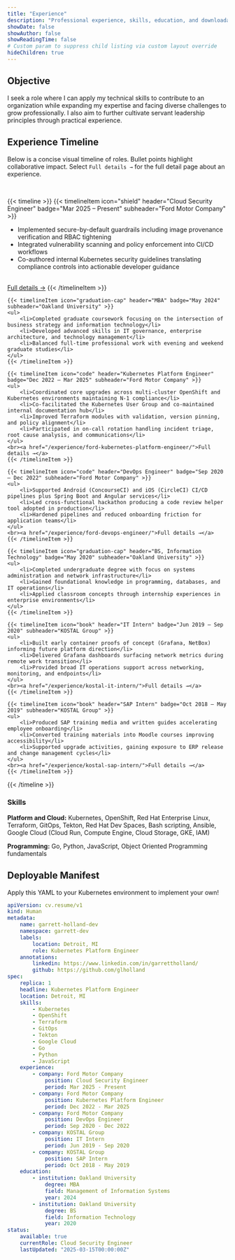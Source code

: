 ```yaml
---
title: "Experience"
description: "Professional experience, skills, education, and downloadable resume for Garrett Holland"
showDate: false
showAuthor: false
showReadingTime: false
# Custom param to suppress child listing via custom layout override
hideChildren: true
---
```


## Objective

I seek a role where I can apply my technical skills to contribute to an organization while expanding my expertise and facing diverse challenges to grow professionally. I also aim to further cultivate servant leadership principles through practical experience.


## Experience Timeline

Below is a concise visual timeline of roles. Bullet points highlight collaborative impact. Select `Full details →` for the full detail page about an experience.

<br>

{{< timeline >}}
    {{< timelineItem icon="shield" header="Cloud Security Engineer" badge="Mar 2025 – Present" subheader="Ford Motor Company" >}}
    <ul>
        <li>Implemented secure-by-default guardrails including image provenance verification and RBAC tightening</li>
        <li>Integrated vulnerability scanning and policy enforcement into CI/CD workflows</li>
        <li>Co-authored internal Kubernetes security guidelines translating compliance controls into actionable developer guidance</li>
    </ul>
    <br><a href="/experience/ford-cloud-security-engineer/">Full details →</a>
    {{< /timelineItem >}}

    {{< timelineItem icon="graduation-cap" header="MBA" badge="May 2024" subheader="Oakland University" >}}
    <ul>
        <li>Completed graduate coursework focusing on the intersection of business strategy and information technology</li>
        <li>Developed advanced skills in IT governance, enterprise architecture, and technology management</li>
        <li>Balanced full-time professional work with evening and weekend graduate studies</li>
    </ul>
    {{< /timelineItem >}}

    {{< timelineItem icon="code" header="Kubernetes Platform Engineer" badge="Dec 2022 – Mar 2025" subheader="Ford Motor Company" >}}
    <ul>
        <li>Coordinated core upgrades across multi-cluster OpenShift and Kubernetes environments maintaining N-1 compliance</li>
        <li>Co-facilitated the Kubernetes User Group and co-maintained internal documentation hub</li>
        <li>Improved Terraform modules with validation, version pinning, and policy alignment</li>
        <li>Participated in on-call rotation handling incident triage, root cause analysis, and communications</li>
    </ul>
    <br><a href="/experience/ford-kubernetes-platform-engineer/">Full details →</a>
    {{< /timelineItem >}}

    {{< timelineItem icon="code" header="DevOps Engineer" badge="Sep 2020 – Dec 2022" subheader="Ford Motor Company" >}}
    <ul>
        <li>Supported Android (ConcourseCI) and iOS (CircleCI) CI/CD pipelines plus Spring Boot and Angular services</li>
        <li>Led cross-functional hackathon producing a code review helper tool adopted in production</li>
        <li>Hardened pipelines and reduced onboarding friction for application teams</li>
    </ul>
    <br><a href="/experience/ford-devops-engineer/">Full details →</a>
    {{< /timelineItem >}}

    {{< timelineItem icon="graduation-cap" header="BS, Information Technology" badge="May 2020" subheader="Oakland University" >}}
    <ul>
        <li>Completed undergraduate degree with focus on systems administration and network infrastructure</li>
        <li>Gained foundational knowledge in programming, databases, and IT operations</li>
        <li>Applied classroom concepts through internship experiences in enterprise environments</li>
    </ul>
    {{< /timelineItem >}}

    {{< timelineItem icon="book" header="IT Intern" badge="Jun 2019 – Sep 2020" subheader="KOSTAL Group" >}}
    <ul>
        <li>Built early container proofs of concept (Grafana, NetBox) informing future platform direction</li>
        <li>Delivered Grafana dashboards surfacing network metrics during remote work transition</li>
        <li>Provided broad IT operations support across networking, monitoring, and endpoints</li>
    </ul>
    <br><a href="/experience/kostal-it-intern/">Full details →</a>
    {{< /timelineItem >}}

    {{< timelineItem icon="book" header="SAP Intern" badge="Oct 2018 – May 2019" subheader="KOSTAL Group" >}}
    <ul>
        <li>Produced SAP training media and written guides accelerating employee onboarding</li>
        <li>Converted training materials into Moodle courses improving accessibility</li>
        <li>Supported upgrade activities, gaining exposure to ERP release and change management cycles</li>
    </ul>
    <br><a href="/experience/kostal-sap-intern/">Full details →</a>
    {{< /timelineItem >}}
{{< /timeline >}}

### Skills

**Platform and Cloud:** Kubernetes, OpenShift, Red Hat Enterprise Linux, Terraform, GitOps, Tekton, Red Hat Dev Spaces, Bash scripting, Ansible, Google Cloud (Cloud Run, Compute Engine, Cloud Storage, GKE, IAM)

**Programming:** Go, Python, JavaScript, Object Oriented Programming fundamentals

## Deployable Manifest

Apply this YAML to your Kubernetes environment to implement your own!

```yaml
apiVersion: cv.resume/v1
kind: Human
metadata:
    name: garrett-holland-dev
    namespace: garrett-dev
    labels:
        location: Detroit, MI
        role: Kubernetes Platform Engineer
    annotations:
        linkedin: https://www.linkedin.com/in/garrettholland/
        github: https://github.com/glholland
spec:
    replica: 1
    headline: Kubernetes Platform Engineer
    location: Detroit, MI
    skills:
        - Kubernetes
        - OpenShift
        - Terraform
        - GitOps
        - Tekton
        - Google Cloud
        - Go
        - Python
        - JavaScript
    experience:
        - company: Ford Motor Company
            position: Cloud Security Engineer
            period: Mar 2025 - Present
        - company: Ford Motor Company
            position: Kubernetes Platform Engineer
            period: Dec 2022 - Mar 2025
        - company: Ford Motor Company
            position: DevOps Engineer
            period: Sep 2020 - Dec 2022
        - company: KOSTAL Group
            position: IT Intern
            period: Jun 2019 - Sep 2020
        - company: KOSTAL Group
            position: SAP Intern
            period: Oct 2018 - May 2019
    education:
        - institution: Oakland University
            degree: MBA
            field: Management of Information Systems
            year: 2024
        - institution: Oakland University
            degree: BS
            field: Information Technology
            year: 2020
status:
    available: true
    currentRole: Cloud Security Engineer
    lastUpdated: "2025-03-15T00:00:00Z"
```
